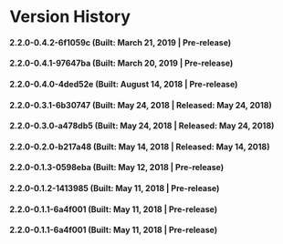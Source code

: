 # Version History


#### 2.2.0-0.4.2-6f1059c (Built: March 21, 2019 | Pre-release)

#### 2.2.0-0.4.1-97647ba (Built: March 20, 2019 | Pre-release)

#### 2.2.0-0.4.0-4ded52e (Built: August 14, 2018 | Pre-release)

#### 2.2.0-0.3.1-6b30747 (Built: May 24, 2018 | Released: May 24, 2018)

#### 2.2.0-0.3.0-a478db5 (Built: May 24, 2018 | Released: May 24, 2018)

#### 2.2.0-0.2.0-b217a48 (Built: May 14, 2018 | Released: May 14, 2018)

#### 2.2.0-0.1.3-0598eba (Built: May 12, 2018 | Pre-release)

#### 2.2.0-0.1.2-1413985 (Built: May 11, 2018 | Pre-release)

#### 2.2.0-0.1.1-6a4f001 (Built: May 11, 2018 | Pre-release)

#### 2.2.0-0.1.1-6a4f001 (Built: May 11, 2018 | Pre-release)